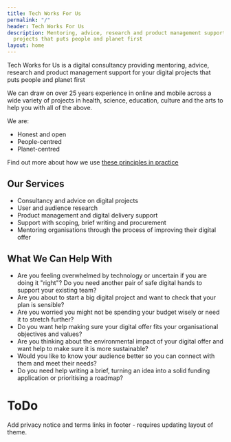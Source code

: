 ```yaml
---
title: Tech Works For Us
permalink: "/"
header: Tech Works For Us
description: Mentoring, advice, research and product management support for your digital
  projects that puts people and planet first
layout: home
---
```


Tech Works for Us is a digital consultancy providing mentoring, advice, research and product management support for your digital projects that puts people and planet first

We can draw on over 25 years experience in online and mobile across a wide variety of projects in health, science, education, culture and the arts to help you with all of the above. 

We are:

* Honest and open
* People-centred
* Planet-centred 

Find out more about how we use [these principles in practice](/principles/)

## Our Services

- Consultancy and advice on digital projects
- User and audience research
- Product management and digital delivery support
- Support with scoping, brief writing and procurement
- Mentoring organisations through the process of improving their digital offer


## What We Can Help With

* Are you feeling overwhelmed by technology or uncertain if you are doing it "right"?
Do you need another pair of safe digital hands to support your existing team?
* Are you about to start a big digital project and want to check that your plan is sensible?
* Are you worried you might not be spending your budget wisely or need it to stretch further?
* Do you want help making sure your digital offer fits your organisational objectives and values?
* Are you thinking about the environmental impact of your digital offer and want help to make sure it is more sustainable?
* Would you like to know your audience better so you can connect with them and meet their needs?
* Do you need help writing a brief, turning an idea into a solid funding application or prioritising a roadmap?


# ToDo

Add privacy notice and terms links in footer - requires updating layout of theme.
